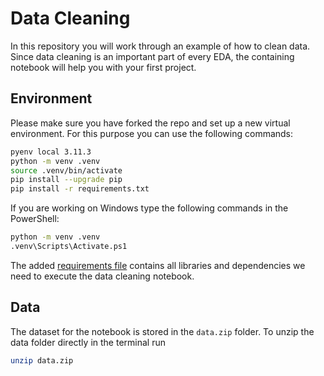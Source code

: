 # Data Cleaning

In this repository you will work through an example of how to clean data. Since data cleaning is an important part of every EDA, the containing notebook will help you with your first project.


## Environment

Please make sure you have forked the repo and set up a new virtual environment. For this purpose you can use the following commands:

```sh
pyenv local 3.11.3
python -m venv .venv
source .venv/bin/activate
pip install --upgrade pip
pip install -r requirements.txt
```


If you are working on Windows type the following commands in the PowerShell:

```Bash
python -m venv .venv
.venv\Scripts\Activate.ps1
```

The added [requirements file](requirements.txt) contains all libraries and dependencies we need to execute the data cleaning notebook.

## Data

The dataset for the notebook is stored in the `data.zip` folder. To unzip the data folder directly in the terminal run

```sh
unzip data.zip
```

